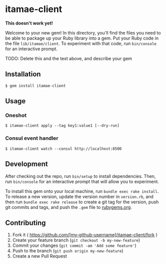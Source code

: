 # itamae-client

**This doesn't work yet!**

Welcome to your new gem! In this directory, you'll find the files you need to be able to package up your Ruby library into a gem. Put your Ruby code in the file `lib/itamae/client`. To experiment with that code, run `bin/console` for an interactive prompt.

TODO: Delete this and the text above, and describe your gem

## Installation

    $ gem install itamae-client

## Usage

### Oneshot

```
$ itamae-client apply --tag key1:value1 [--dry-run]
```

### Consul event handler

```
$ itamae-client watch --consul http://localhost:8500
```

## Development

After checking out the repo, run `bin/setup` to install dependencies. Then, run `bin/console` for an interactive prompt that will allow you to experiment.

To install this gem onto your local machine, run `bundle exec rake install`. To release a new version, update the version number in `version.rb`, and then run `bundle exec rake release` to create a git tag for the version, push git commits and tags, and push the `.gem` file to [rubygems.org](https://rubygems.org).

## Contributing

1. Fork it ( https://github.com/[my-github-username]/itamae-client/fork )
2. Create your feature branch (`git checkout -b my-new-feature`)
3. Commit your changes (`git commit -am 'Add some feature'`)
4. Push to the branch (`git push origin my-new-feature`)
5. Create a new Pull Request
